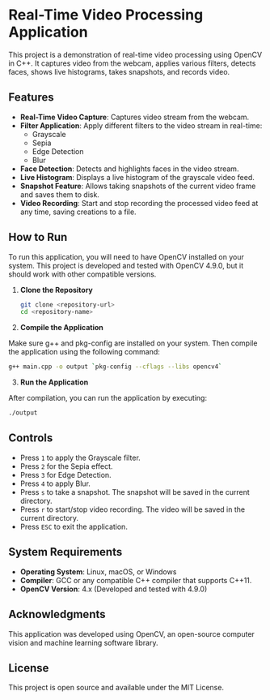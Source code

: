 # Real-Time Video Processing Application

This project is a demonstration of real-time video processing using OpenCV in C++. It captures video from the webcam, applies various filters, detects faces, shows live histograms, takes snapshots, and records video.

## Features

- **Real-Time Video Capture**: Captures video stream from the webcam.
- **Filter Application**: Apply different filters to the video stream in real-time:
  - Grayscale
  - Sepia
  - Edge Detection
  - Blur
- **Face Detection**: Detects and highlights faces in the video stream.
- **Live Histogram**: Displays a live histogram of the grayscale video feed.
- **Snapshot Feature**: Allows taking snapshots of the current video frame and saves them to disk.
- **Video Recording**: Start and stop recording the processed video feed at any time, saving creations to a file.

## How to Run

To run this application, you will need to have OpenCV installed on your system. This project is developed and tested with OpenCV 4.9.0, but it should work with other compatible versions.

1. **Clone the Repository**

   ```bash
   git clone <repository-url>
   cd <repository-name>
   ```
   
2. **Compile the Application**

Make sure g++ and pkg-config are installed on your system. Then compile the application using the following command:

   ```bash
   g++ main.cpp -o output `pkg-config --cflags --libs opencv4`
   ```

3. **Run the Application**

After compilation, you can run the application by executing:

   ```bash
   ./output
   ```

## Controls

- Press `1` to apply the Grayscale filter.
- Press `2` for the Sepia effect.
- Press `3` for Edge Detection.
- Press `4` to apply Blur.
- Press `s` to take a snapshot. The snapshot will be saved in the current directory.
- Press `r` to start/stop video recording. The video will be saved in the current directory.
- Press `ESC` to exit the application.

## System Requirements

- **Operating System**: Linux, macOS, or Windows
- **Compiler**: GCC or any compatible C++ compiler that supports C++11.
- **OpenCV Version**: 4.x (Developed and tested with 4.9.0)

## Acknowledgments

This application was developed using OpenCV, an open-source computer vision and machine learning software library.

## License

This project is open source and available under the MIT License.


  
 
